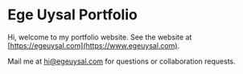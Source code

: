 # Ege Uysal Portfolio

Hi, welcome to my portfolio website. See the website at [https://egeuysal.com](https://www.egeuysal.com).

Mail me at [hi@egeuysal.com](mailto:hi@egeuysal.com) for questions or collaboration requests.
